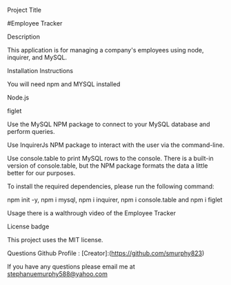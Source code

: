 Project Title

#Employee Tracker

Description

This application is for managing a company's employees using node, inquirer, and MySQL.

Installation Instructions

You will need npm and MYSQL installed

Node.js

figlet

Use the MySQL NPM package to connect to your MySQL database and perform queries.

Use InquirerJs NPM package to interact with the user via the command-line.

Use console.table to print MySQL rows to the console. There is a built-in version of console.table, but the NPM package formats the data a little better for our purposes.

To install the required dependencies, please run the following command:

npm init -y, npm i mysql, npm i inquirer, npm i console.table and npm i figlet

Usage
there is a walthrough video of the Employee Tracker 

License
badge

This project uses the MIT license.

Questions
Github Profile : [Creator]:(https://github.com/smurphy823)

If you have any questions please email me at stephanuemurphy588@yahoo.com